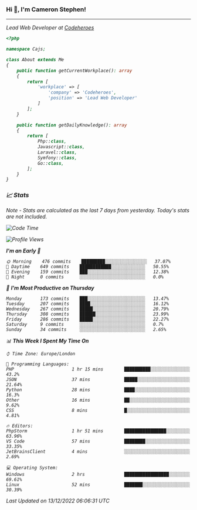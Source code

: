 ### Hi 👋, I'm Cameron Stephen!
<hr>
<p><em>Lead Web Developer at <a href="https://codeheroes.co.uk">Codeheroes</a></p>


```php
<?php

namespace Cajs;

class About extends Me
{
    public function getCurrentWorkplace(): array
    {
        return [
            'workplace' => [
                'company' => 'Codeheroes',
                'position' => 'Lead Web Developer'
            ]
        ];
    }

    public function getDailyKnowledge(): array
    {
        return [
            Php::class,
            Javascript::class,
            Laravel::class,
            Symfony::class,
            Go::class,
        ];
    }
}
```

### 📈 Stats
<p><em>Note - Stats are calculated as the last 7 days from yesterday. Today's stats are not included.</em></p>


<!--START_SECTION:waka-->
![Code Time](http://img.shields.io/badge/Code%20Time-3%2C231%20hrs%2024%20mins-blue)

![Profile Views](http://img.shields.io/badge/Profile%20Views-2-blue)

**I'm an Early 🐤** 

```text
🌞 Morning    476 commits    █████████░░░░░░░░░░░░░░░░   37.07% 
🌆 Daytime    649 commits    ████████████░░░░░░░░░░░░░   50.55% 
🌃 Evening    159 commits    ███░░░░░░░░░░░░░░░░░░░░░░   12.38% 
🌙 Night      0 commits      ░░░░░░░░░░░░░░░░░░░░░░░░░   0.0%

```
📅 **I'm Most Productive on Thursday** 

```text
Monday       173 commits    ███░░░░░░░░░░░░░░░░░░░░░░   13.47% 
Tuesday      207 commits    ████░░░░░░░░░░░░░░░░░░░░░   16.12% 
Wednesday    267 commits    █████░░░░░░░░░░░░░░░░░░░░   20.79% 
Thursday     308 commits    ██████░░░░░░░░░░░░░░░░░░░   23.99% 
Friday       286 commits    █████░░░░░░░░░░░░░░░░░░░░   22.27% 
Saturday     9 commits      ░░░░░░░░░░░░░░░░░░░░░░░░░   0.7% 
Sunday       34 commits     ░░░░░░░░░░░░░░░░░░░░░░░░░   2.65%

```


📊 **This Week I Spent My Time On** 

```text
⌚︎ Time Zone: Europe/London

💬 Programming Languages: 
PHP                      1 hr 15 mins        ██████████░░░░░░░░░░░░░░░   43.2% 
JSON                     37 mins             █████░░░░░░░░░░░░░░░░░░░░   21.64% 
Python                   28 mins             ████░░░░░░░░░░░░░░░░░░░░░   16.3% 
Other                    16 mins             ██░░░░░░░░░░░░░░░░░░░░░░░   9.62% 
CSS                      8 mins              █░░░░░░░░░░░░░░░░░░░░░░░░   4.81%

🔥 Editors: 
PhpStorm                 1 hr 51 mins        ████████████████░░░░░░░░░   63.96% 
VS Code                  57 mins             ████████░░░░░░░░░░░░░░░░░   33.35% 
JetBrainsClient          4 mins              ░░░░░░░░░░░░░░░░░░░░░░░░░   2.69%

💻 Operating System: 
Windows                  2 hrs               █████████████████░░░░░░░░   69.61% 
Linux                    52 mins             ███████░░░░░░░░░░░░░░░░░░   30.39%

```


 Last Updated on 13/12/2022 06:06:31 UTC
<!--END_SECTION:waka-->
